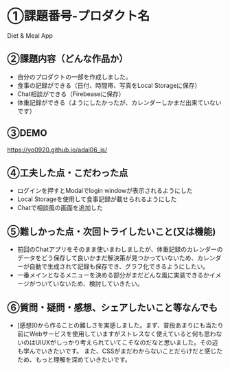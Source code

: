 # ①課題番号-プロダクト名
Diet & Meal App


## ②課題内容（どんな作品か）
- 自分のプロダクトの一部を作成しました。
- 食事の記録ができる（日付、時間帯、写真をLocal Storageに保存）
- Chat相談ができる（Firebeaseに保存）
- 体重記録ができる（ようにしたかったが、カレンダーしかまだ出来ていないです）

## ③DEMO
https://yo0920.github.io/adai06_js/


## ④工夫した点・こだわった点
- ログインを押すとModalでlogin windowが表示されるようにした
- Local Storageを使用して食事記録が載せられるようにした
- Chatで相談風の画面を追加した


## ⑤難しかった点・次回トライしたいこと(又は機能)
- 前回のChatアプリをそのまま使いまわしましたが、体重記録のカレンダーのデータをどう保存して良いかまだ解決策が見つかっていないため、カレンダーが自動で生成されて記録も保存でき、グラフ化できるようにしたい。
- 一番メインとなるメニューを決める部分がまだどんな風に実装できるかイメージがついていないため、検討していきたい。

## ⑥質問・疑問・感想、シェアしたいこと等なんでも

- [感想]0から作ることの難しさを実感しました。まず、普段あまりにも当たり前にWebサービスを使用していますがストレスなく使えていると何も思わないのはUIUXがしっかり考えられていてこそなのだなと思いました。その辺も学んでいきたいです。
また、CSSがまだわからないことだらけだと感じたため、もっと理解を深めていきたいです。
